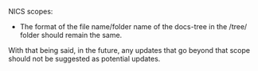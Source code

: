 NICS scopes:
- The format of the file name/folder name of the docs-tree in the /tree/ folder should remain the same.

With that being said, in the future, any updates that go beyond that scope should not be suggested as potential updates.